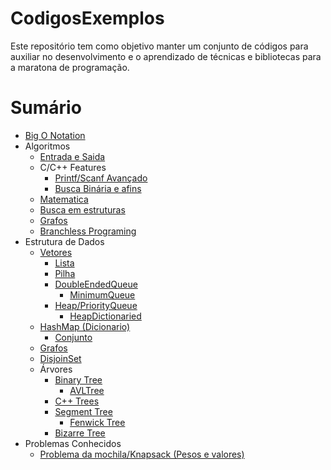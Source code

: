 # CodigosExemplos


Este repositório tem como objetivo manter um conjunto de códigos para auxiliar no desenvolvimento e o aprendizado de técnicas e bibliotecas para a maratona de programação.


# Sumário

 - [Big O Notation](./BigONotation.md)
 - Algoritmos
   - [Entrada e Saida](./Algoritmos/Entrada%20e%20Saida.md)
   - C/C++ Features
     - [Printf/Scanf Avançado](./Algoritmos/CFeatures/c_printf.md)
     - [Busca Binária e afins](./Algoritmos/CFeatures/binarysearch.md)
   - [Matematica](./Algoritmos/Matem%C3%A1tica/README.md)
   - [Busca em estruturas](./Algoritmos/Busca/README.md)
   - [Grafos](./Algoritmos/Grafos/README.md)
   - [Branchless Programing](./Algoritmos/Branchless/README.md)
 - Estrutura de Dados 
   - [Vetores](./Estrutura%20de%20Dados/Vetores.md)
     - [Lista](./Estrutura%20de%20Dados/Lista.md)
     - [Pilha](./Estrutura%20de%20Dados/Pilha.md)
     - [DoubleEndedQueue](./Estrutura%20de%20Dados/DoubleEndedQueue.md)
       - [MinimumQueue](./Estrutura%20de%20Dados/MinimumQueue.md)
     - [Heap/PriorityQueue](./Estrutura%20de%20Dados/Heap.md)
       - [HeapDictionaried](./Estrutura%20de%20Dados/HeapDictionaried.md)
   - [HashMap (Dicionario)](./Estrutura%20de%20Dados/HashMap.md)
     - [Conjunto](./Estrutura%20de%20Dados/Conjunto.md)
   - [Grafos](./Estrutura%20de%20Dados/Grafos.md)
   - [DisjoinSet](./Estrutura%20de%20Dados/DisjoinSet.md)
   - Árvores
     - [Binary Tree](./Estrutura%20de%20Dados/BinaryTree.md)
       - [AVLTree](./Estrutura%20de%20Dados/AVLTree.md)
     - [C++ Trees](./Estrutura%20de%20Dados/cplusplustree.md)
     - [Segment Tree](./Estrutura%20de%20Dados/SegTree.md)
       - [Fenwick Tree](./Estrutura%20de%20Dados/FenwickTree.md)
     - [Bizarre Tree](./Estrutura%20de%20Dados/BizarreTree.md)
 - Problemas Conhecidos
   - [Problema da mochila/Knapsack (Pesos e valores)](./Algoritmos/KnownProblems/Knapsackproblem.md)
